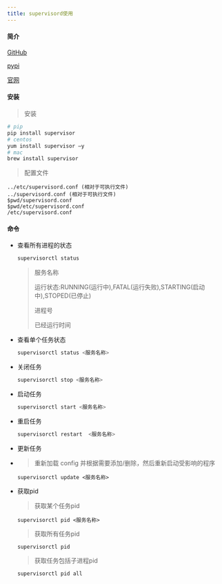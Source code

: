 ```yaml
---
title: supervisord使用
---
```


#### 简介

[GitHub](https://github.com/Supervisor/supervisor)

[pypi](https://pypi.org/project/supervisor/)

[官网](http://supervisord.org/index.html)

#### 安装

> 安装

```bash
# pip
pip install supervisor
# centos
yum install supervisor –y 
# mac
brew install supervisor
```

> 配置文件

```
../etc/supervisord.conf (相对于可执行文件)
../supervisord.conf (相对于可执行文件)
$pwd/supervisord.conf
$pwd/etc/supervisord.conf
/etc/supervisord.conf
```



#### 命令

- 查看所有进程的状态

  ```bash
  supervisorctl status
  ```

  > 服务名称   
  >
  > 运行状态:RUNNING(运行中),FATAL(运行失败),STARTING(启动中),STOPED(已停止)
  >
  > 进程号
  >
  > 已经运行时间

- 查看单个任务状态

  ```bash
  supervisorctl status <服务名称>
  ```

- 关闭任务

  ```bash
  supervisorctl stop <服务名称>
  ```

- 启动任务

  ```bash
  supervisorctl start <服务名称>
  ```

- 重启任务

  ```bash
  supervisorctl restart  <服务名称>
  ```

- 更新任务

- > 重新加载 config 并根据需要添加/删除，然后重新启动受影响的程序

  ```
  supervisorctl update <服务名称>
  ```

- 获取pid

  > 获取某个任务pid

  ```
  supervisorctl pid <服务名称> 
  ```

  > 获取所有任务pid

  ```
  supervisorctl pid
  ```

  > 获取任务包括子进程pid

  ```
  supervisorctl pid all
  ```
